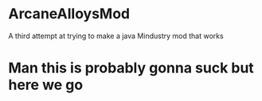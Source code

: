 # ArcaneAlloysMod
A third attempt at trying to make a java Mindustry mod that works
# Man this is probably gonna suck but here we go
